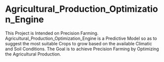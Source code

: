 # Agricultural_Production_Optimization_Engine
This Project is Intended on Precision Farming.
Agricultural_Production_Optimization_Engine is a Predictive Model so as to suggest the most suitable Crops to grow based on the available Climatic and Soil Conditions.
The Goal is to achieve Precision Farming by Optimizing the Agricultural Production.
